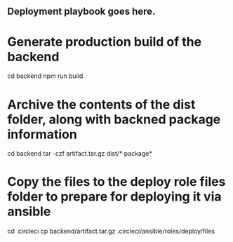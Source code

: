 ## Deployment playbook goes here.
# Generate production build of the backend
cd backend
npm run build

# Archive the contents of the dist folder, along with backned package information
cd backend
tar -czf artifact.tar.gz dist/* package*

# Copy the files to the deploy role files folder to prepare for deploying it via ansible
cd .circleci
cp backend/artifact.tar.gz .circleci/ansible/roles/deploy/files
